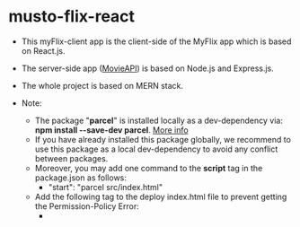 # musto-flix-react

- This myFlix-client app is the client-side of the MyFlix app which is based on React.js.
- The server-side app ([MovieAPI](https://github.com/mustafa-sarshar/movie-api)) is based on Node.js and Express.js.
- The whole project is based on MERN stack.

- Note:
  - The package "**parcel**" is installed locally as a dev-dependency via: **npm install --save-dev parcel**. [More info](https://parceljs.org/)
  - If you have already installed this package globally, we recommend to use this package as a local dev-dependency to avoid any conflict between packages.
  - Moreover, you may add one command to the **script** tag in the package.json as follows:
    - "start": "parcel src/index.html"
  - Add the following tag to the deploy index.html file to prevent getting the Permission-Policy Error:
    - <meta http-equiv="Permissions-Policy" content="interest-cohort=()">
